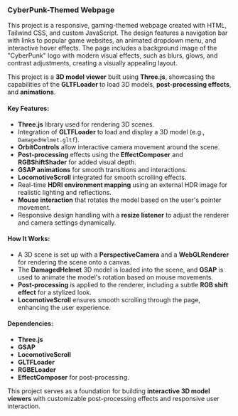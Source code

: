 ### CyberPunk-Themed Webpage
This project is a responsive, gaming-themed webpage created with HTML, Tailwind CSS, and custom JavaScript. The design features a navigation bar with links to popular game websites, an animated dropdown menu, and interactive hover effects. The page includes a background image of the "CyberPunk" logo with modern visual effects, such as blurs, glows, and contrast adjustments, creating a visually appealing layout.

This project is a **3D model viewer** built using **Three.js**, showcasing the capabilities of the **GLTFLoader** to load 3D models, **post-processing effects**, and **animations**.

#### Key Features:
- **Three.js** library used for rendering 3D scenes.
- Integration of **GLTFLoader** to load and display a 3D model (e.g., `DamagedHelmet.gltf`).
- **OrbitControls** allow interactive camera movement around the scene.
- **Post-processing** effects using the **EffectComposer** and **RGBShiftShader** for added visual depth.
- **GSAP animations** for smooth transitions and interactions.
- **LocomotiveScroll** integrated for smooth scrolling effects.
- Real-time **HDRI environment mapping** using an external HDR image for realistic lighting and reflections.
- **Mouse interaction** that rotates the model based on the user's pointer movement.
- Responsive design handling with a **resize listener** to adjust the renderer and camera settings dynamically.

#### How It Works:
- A 3D scene is set up with a **PerspectiveCamera** and a **WebGLRenderer** for rendering the scene onto a canvas.
- The **DamagedHelmet** 3D model is loaded into the scene, and **GSAP** is used to animate the model's rotation based on mouse movements.
- **Post-processing** is applied to the renderer, including a subtle **RGB shift effect** for a stylized look.
- **LocomotiveScroll** ensures smooth scrolling through the page, enhancing the user experience.

#### Dependencies:
- **Three.js**
- **GSAP**
- **LocomotiveScroll**
- **GLTFLoader**
- **RGBELoader**
- **EffectComposer** for post-processing.

This project serves as a foundation for building **interactive 3D model viewers** with customizable post-processing effects and responsive user interaction.
